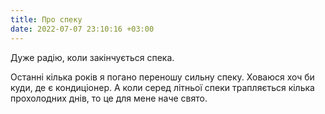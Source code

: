 ```yaml
---
title: Про спеку
date: 2022-07-07 23:10:16 +03:00
---
```


Дуже радію, коли закінчується спека.

Останні кілька років я погано переношу сильну спеку. Ховаюся хоч би куди, де є кондиціонер. А коли серед літньої спеки трапляється кілька прохолодних днів, то це для мене наче свято.
